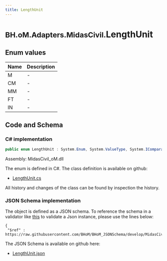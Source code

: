 ```yaml
---
title: LengthUnit
---
```


# <small>BH.oM.Adapters.MidasCivil.</small>**LengthUnit**



## Enum values

| Name            | Description                                                    |
|-----------------|----------------------------------------------------------------|
| M |  -  |
| CM |  -  |
| MM |  -  |
| FT |  -  |
| IN |  -  |


## Code and Schema

### C# implementation

``` C# title="C#"
public enum LengthUnit : System.Enum, System.ValueType, System.IComparable, System.ISpanFormattable, System.IFormattable, System.IConvertible
```

Assembly: MidasCivil_oM.dll

The enum is defined in C#. The class definition is available on github:

- [LengthUnit.cs](https://github.com/BHoM/MidasCivil_Toolkit/blob/develop/MidasCivil_oM/eNum\LengthUnit.cs)

All history and changes of the class can be found by inspection the history.
### JSON Schema implementation

The object is defined as a JSON schema. To reference the schema in a validator like [this](https://www.jsonschemavalidator.net/) to validate a Json instance, please use the lines below:

``` { .json .copy .select } title="JSON Schema"
{
 "$ref" : https://raw.githubusercontent.com/BHoM/BHoM_JSONSchema/develop/MidasCivil_oM/LengthUnit.json}
```

The JSON Schema is available on github here:

- [LengthUnit.json](https://github.com/BHoM/BHoM_JSONSchema/blob/develop/MidasCivil_oM/LengthUnit.json)
